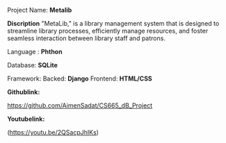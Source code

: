 Project Name: **Metalib**

**Discription**
"MetaLib," is a library management system that is designed to streamline library processes, 
efficiently manage resources, and foster seamless interaction between library staff and patrons. 


Language : **Phthon**


Database: **SQLite**


Framework:
Backed: **Django**
Frontend: **HTML/CSS**


**Githublink:**


https://github.com/AimenSadat/CS665_dB_Project

**Youtubelink:**

(https://youtu.be/2QSacpJhIKs)
